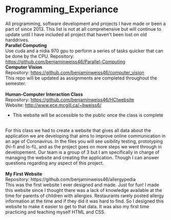 # Programming_Experiance
All programming, software development and projects I have made or been a part of since 2013. This list is not at all comprehensive but will continue to update
until I have included all project that haven't been lost on old harddrives.
<br>
<b>Parallel Computing</b>
<br>
Use cuda and a nidia 970 gpu to perform a series of tasks quicker that can be done by the CPU.
Repository: https://github.com/benjaminweiss46/Parallel-Computing
<br>
<b>Computer Vision</b>
<br>
Repository: https://github.com/benjaminweiss46/computer_vision
<br>This repo will be updated as assignments are completed throughout the semester.
<br>
<br>
<b>Human-Computer Interaction Class</b>
<br>
Repository: https://github.com/benjaminweiss46/HCIwebsite
<br>
Website: http://www.ece.mcgill.ca/~bweiss6/
* This website will be accessible to the public once the class is complete
<br>
For this class we had to create a website that gives all data about the application we are developing that aims to improve online communication in an age of Coronavirus. In the files you will see usibility testing, prototyping (hi-fi and lo-fi), and as the project goes on more steps we went through in developement. Our team is a group of 3 but I am specifically in charge of managing the website and creating the application. Though I can answer questions regarding any aspect of this project. 
<br>
<br>
<b>My First Website</b>
<br>
Repository: https://github.com/benjaminweiss46/allergypedia
<br>
This was the first website I ever designed and made. Just for fun! I made this website since I thought there was a lack of knowledge available at the time for parents of children with allergies. Restaurants rarely posted allergy information at the time and if they did it was hard to find. So I designed this website to make it easier to get to that data. It was also my first time practicing and teaching myself HTML and CSS.
